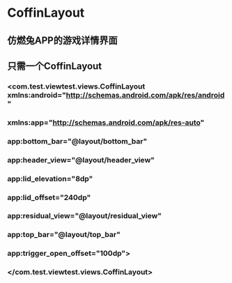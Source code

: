 # CoffinLayout
## 仿燃兔APP的游戏详情界面
## 只需一个CoffinLayout
### <com.test.viewtest.views.CoffinLayout xmlns:android="http://schemas.android.com/apk/res/android"
###    xmlns:app="http://schemas.android.com/apk/res-auto"
###    app:bottom_bar="@layout/bottom_bar"
###    app:header_view="@layout/header_view"
###    app:lid_elevation="8dp"
###    app:lid_offset="240dp"
###    app:residual_view="@layout/residual_view"
###    app:top_bar="@layout/top_bar"
###    app:trigger_open_offset="100dp">
### 
###    <YourBottomView />
### 
###    <YourLidView />
###
### </com.test.viewtest.views.CoffinLayout>
